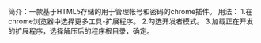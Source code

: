 简介：一款基于HTML5存储的用于管理帐号和密码的chrome插件。
用法：
  1.在chrome浏览器中选择更多工具-扩展程序。
  2.勾选开发者模式。
  3.加载正在开发的扩展程序，选择解压后的程序根目录，确定。
